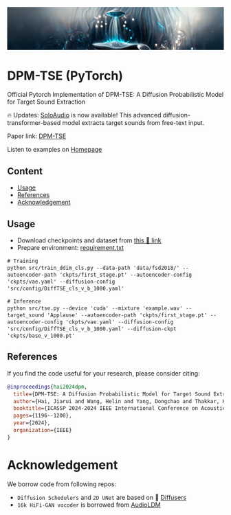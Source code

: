 <img src="img\cover.png">

# DPM-TSE (PyTorch)

Official Pytorch Implementation of DPM-TSE: A Diffusion Probabilistic Model for Target Sound Extraction

🔥 Updates: [SoloAudio](https://wanghelin1997.github.io/SoloAudio-Demo/) is now available! This advanced diffusion-transformer-based model extracts target sounds from free-text input.

Paper link: [DPM-TSE](https://arxiv.org/abs/2310.04567)

Listen to examples on [Homepage](https://jhu-lcap.github.io/DPM-TSE/)

## Content
- [Usage](#usage)
- [References](#references)
- [Acknowledgement](#acknowledgement)

## Usage
- Download checkpoints and dataset from [this 🤗 link](https://huggingface.co/datasets/Higobeatz/DPM-TSE/tree/main)
- Prepare environment: [requirement.txt](requirements.txt)
``` shell
# Training
python src/train_ddim_cls.py --data-path 'data/fsd2018/' --autoencoder-path 'ckpts/first_stage.pt' --autoencoder-config 'ckpts/vae.yaml' --diffusion-config 'src/config/DiffTSE_cls_v_b_1000.yaml'
```
``` shell
# Inference
python src/tse.py --device 'cuda' --mixture 'example.wav' --target_sound 'Applause' --autoencoder-path 'ckpts/first_stage.pt' --autoencoder-config 'ckpts/vae.yaml' --diffusion-config 'src/config/DiffTSE_cls_v_b_1000.yaml' --diffusion-ckpt 'ckpts/base_v_1000.pt'
```

## References

If you find the code useful for your research, please consider citing:

```bibtex
@inproceedings{hai2024dpm,
  title={DPM-TSE: A Diffusion Probabilistic Model for Target Sound Extraction},
  author={Hai, Jiarui and Wang, Helin and Yang, Dongchao and Thakkar, Karan and Dehak, Najim and Elhilali, Mounya},
  booktitle={ICASSP 2024-2024 IEEE International Conference on Acoustics, Speech and Signal Processing (ICASSP)},
  pages={1196--1200},
  year={2024},
  organization={IEEE}
}
```

# Acknowledgement

We borrow code from following repos:

 - `Diffusion Schedulers` and `2D UNet` are based on 🤗 [Diffusers](https://github.com/huggingface/diffusers)
 - `16k HiFi-GAN vocoder` is borrowed from [AudioLDM](https://github.com/haoheliu/AudioLDM/tree/main)
